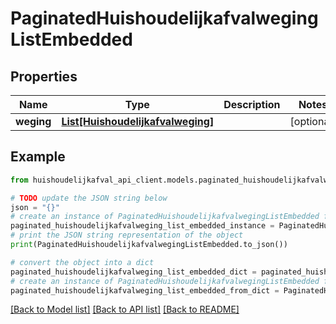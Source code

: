 # PaginatedHuishoudelijkafvalwegingListEmbedded


## Properties

Name | Type | Description | Notes
------------ | ------------- | ------------- | -------------
**weging** | [**List[Huishoudelijkafvalweging]**](Huishoudelijkafvalweging.md) |  | [optional] 

## Example

```python
from huishoudelijkafval_api_client.models.paginated_huishoudelijkafvalweging_list_embedded import PaginatedHuishoudelijkafvalwegingListEmbedded

# TODO update the JSON string below
json = "{}"
# create an instance of PaginatedHuishoudelijkafvalwegingListEmbedded from a JSON string
paginated_huishoudelijkafvalweging_list_embedded_instance = PaginatedHuishoudelijkafvalwegingListEmbedded.from_json(json)
# print the JSON string representation of the object
print(PaginatedHuishoudelijkafvalwegingListEmbedded.to_json())

# convert the object into a dict
paginated_huishoudelijkafvalweging_list_embedded_dict = paginated_huishoudelijkafvalweging_list_embedded_instance.to_dict()
# create an instance of PaginatedHuishoudelijkafvalwegingListEmbedded from a dict
paginated_huishoudelijkafvalweging_list_embedded_from_dict = PaginatedHuishoudelijkafvalwegingListEmbedded.from_dict(paginated_huishoudelijkafvalweging_list_embedded_dict)
```
[[Back to Model list]](../README.md#documentation-for-models) [[Back to API list]](../README.md#documentation-for-api-endpoints) [[Back to README]](../README.md)


